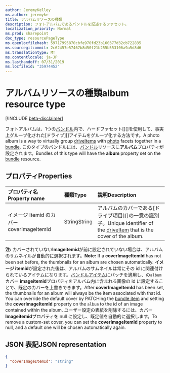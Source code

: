 ```yaml
---
author: JeremyKelley
ms.author: jeremyke
title: アルバムリソースの種類
description: フォトアルバムであるバンドルを記述するファセット。
localization_priority: Normal
ms.prod: sharepoint
doc_type: resourcePageType
ms.openlocfilehash: 59717995870cbfe970fd23b160377d32cb722835
ms.sourcegitcommit: 2c62457e57467b8d50f21b255b553106a9a5d8d6
ms.translationtype: MT
ms.contentlocale: ja-JP
ms.lasthandoff: 07/31/2019
ms.locfileid: "35974452"
---
```

# <a name="album-resource-type"></a><span data-ttu-id="891bd-103">アルバムリソースの種類</span><span class="sxs-lookup"><span data-stu-id="891bd-103">album resource type</span></span>

[!INCLUDE [beta-disclaimer](../../includes/beta-disclaimer.md)]

<span data-ttu-id="891bd-104">フォトアルバムは、1つの[バンドル][]内で、ハードファセット[][]を使用して、事実上グループ化された[ドライブ][]アイテムをグループ化する方法です。</span><span class="sxs-lookup"><span data-stu-id="891bd-104">A photo album is a way to virtually group [driveItems][driveItem] with [photo][] facets together in a [bundle][].</span></span> <span data-ttu-id="891bd-105">このタイプのバンドルには、[バンドル][]リソースに**アルバム**プロパティが設定されます。</span><span class="sxs-lookup"><span data-stu-id="891bd-105">Bundles of this type will have the **album** property set on the [bundle][] resource.</span></span>

## <a name="properties"></a><span data-ttu-id="891bd-106">プロパティ</span><span class="sxs-lookup"><span data-stu-id="891bd-106">Properties</span></span>

| <span data-ttu-id="891bd-107">プロパティ名</span><span class="sxs-lookup"><span data-stu-id="891bd-107">Property name</span></span>     | <span data-ttu-id="891bd-108">種類</span><span class="sxs-lookup"><span data-stu-id="891bd-108">Type</span></span>   | <span data-ttu-id="891bd-109">説明</span><span class="sxs-lookup"><span data-stu-id="891bd-109">Description</span></span>
|:------------------|:-------|:------------------------------------------------
| <span data-ttu-id="891bd-110">イメージ Itemid のカバー</span><span class="sxs-lookup"><span data-stu-id="891bd-110">coverImageItemId</span></span> | <span data-ttu-id="891bd-111">String</span><span class="sxs-lookup"><span data-stu-id="891bd-111">String</span></span> | <span data-ttu-id="891bd-112">アルバムのカバーである[ドライブ項目][]の一意の識別子。</span><span class="sxs-lookup"><span data-stu-id="891bd-112">Unique identifier of the [driveItem][] that is the cover of the album.</span></span>

<span data-ttu-id="891bd-113">**注:** カバーされていない**Imageitemid**が前に設定されていない場合は、アルバムのサムネイルが自動的に選択されます。</span><span class="sxs-lookup"><span data-stu-id="891bd-113">**Note:** If a **coverImageItemId** has not been set before, the thumbnails for an album are chosen automatically.</span></span>
<span data-ttu-id="891bd-114">**イメージ itemid**が設定された後は、アルバムのサムネイルは常にその id に関連付けられているアイテムになります。[バンドルアイテム][バンドル]にパッチを適用し、の`album`カバー **imageitemid**プロパティをアルバム内に含まれる画像の id に設定することで、既定のカバーを上書きできます。</span><span class="sxs-lookup"><span data-stu-id="891bd-114">After **coverImageItemId** has been set, the thumbnails for an album will always be the item associated with that id. You can override the default cover by PATCHing the [bundle item][bundle] and setting the **coverImageItemId** property on the `album` to the id of an image contained within the album.</span></span>
<span data-ttu-id="891bd-115">ユーザー設定の表紙を削除するには、カバー **Imageitemid**プロパティを null に設定し、既定値を自動的に選択します。</span><span class="sxs-lookup"><span data-stu-id="891bd-115">To remove a custom-set cover, you can set the **coverImageItemId** property to null, and a default one will be chosen automatically again.</span></span>

## <a name="json-representation"></a><span data-ttu-id="891bd-116">JSON 表記</span><span class="sxs-lookup"><span data-stu-id="891bd-116">JSON representation</span></span>

<!-- { "blockType": "resource", "@odata.type": "microsoft.graph.album" } -->

```json
{
  "coverImageItemId": "string"
}
```

[バンドル]: bundle.md
[bundle]: bundle.md
[driveItem]: driveItem.md
[photo]: photo.md
